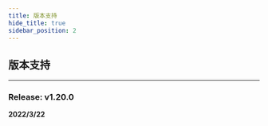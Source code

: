 ```yaml
---
title: 版本支持
hide_title: true
sidebar_position: 2
---
```


## 版本支持

---
### Release: v1.20.0
**2022/3/22**
